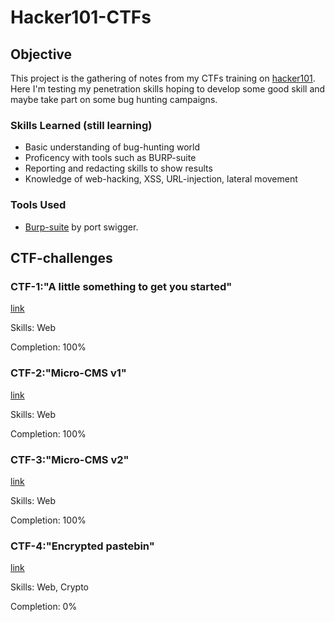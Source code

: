 # Hacker101-CTFs

## Objective

This project is the gathering of notes from my CTFs training on [hacker101](https://www.hacker101.com/). Here I'm testing my penetration skills hoping to develop some good skill and maybe take part on some bug hunting campaigns. 

### Skills Learned (still learning)

- Basic understanding of bug-hunting world
- Proficency with tools such as BURP-suite
- Reporting and redacting skills to show results
- Knowledge of web-hacking, XSS, URL-injection, lateral movement

### Tools Used

- [Burp-suite](https://portswigger.net/burp) by port swigger.

## CTF-challenges

### CTF-1:"A little something to get you started"

[link](CTF-1)

Skills: Web

Completion: 100%

### CTF-2:"Micro-CMS v1"

[link](CTF-2)

Skills: Web

Completion: 100%

### CTF-3:"Micro-CMS v2"

[link](CTF-3)

Skills: Web

Completion: 100%

### CTF-4:"Encrypted pastebin"

[link](CTF-4)

Skills: Web, Crypto

Completion: 0%
